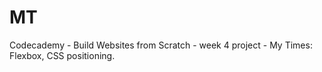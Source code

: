 # MT
Codecademy - Build Websites from Scratch - week 4 project - My Times: Flexbox, CSS positioning.
